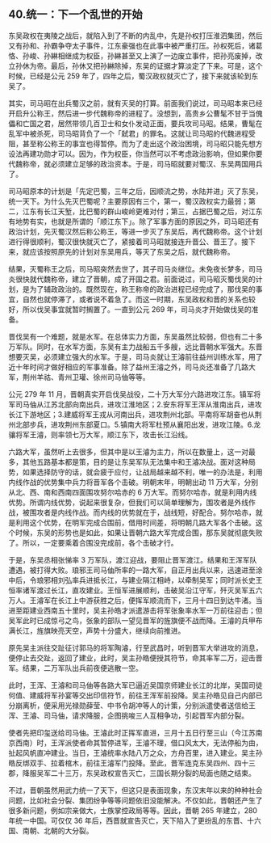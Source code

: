 ## 40.统一：下一个乱世的开始
东吴政权在夷陵之战后，就陷入到了不断的内乱中，先是孙权打压淮泗集团，然后又有孙和、孙霸争夺太子事件，江东豪强也在此事中被严重打压。孙权死后，诸葛恪、孙峻、孙綝相继成为权臣，孙綝甚至又上演了一边废立事件，把孙亮废掉，改立孙休为帝。最后，孙休又把孙綝除掉，东吴的证据才算淡定了下来。可是，这个时候，已经是公元 259 年了，四年之后，蜀汉政权就灭亡了，接下来就该轮到东吴了。


其实，司马昭在出兵蜀汉之前，就有灭吴的打算。前面我们说过，司马昭本来已经开启升公称王，然后进一步代魏称帝的进程了。没想到，高贵乡公曹髦不甘于当傀儡和亡国之君，居然带领几百卫士和女仆发动正面，要兵攻司马昭。结果，曹髦在乱军中被杀死，司马昭背负了一个「弑君」的罪名。这就让司马昭的代魏进程受阻，甚至称公称王的事宜也得暂停。而为了走出这个政治困境，司马昭只能先想方设法再建功勋才可以。因为，作为权臣，你当然可以不考虑政治影响，但如果你要代魏称帝，就必须建立足够的政治资本。于是，司马昭就要对蜀汉、东吴两国用兵了。


司马昭原本的计划是「先定巴蜀，三年之后，因顺流之势，水陆并进」灭了东吴，统一天下。为什么先灭巴蜀呢？主要原因有三个，第一，蜀汉政权实力最弱；第二，江东有长江天堑，比巴蜀的群山峻岭更难对付；第三，占据巴蜀之后，对江东有地势有实，也就是所谓的「顺江东下」。除了军事方面的原因之外，司马昭还有政治计划，先灭蜀汉然后称公称王，等进一步灭了东吴后，再代魏称帝。这个计划进行得很顺利，蜀汉很快就灭亡了，紧接着司马昭就接连升晋公、晋王了。接下来，就应该按照原先的计划对东吴用兵，等灭了东吴之后，就代魏称帝。


结果，灭蜀称王之后，司马昭突然去世了，其子司马炎继位。未免夜长梦多，司马炎很快就代魏称帝，建立了晋朝，成了开国之君。前面说过，司马昭灭蜀伐吴的计划，是为了辅政政治的。既然现在，称王称帝的政治进程已经完成了，那伐吴的事宜，自然也就停滞了，或者说不着急了。而这一时期，东吴政权和晋的关系也较好，所以伐吴事宜就暂时搁置了。一直到公元 269 年，司马炎才开始做伐吴的准备。


晋伐吴有一个难题，就是水军。在总体实力方面，东吴虽然比较弱，但也有二十多万军队。同时，在水军方面，东吴有主力战船五千多艘，远比晋朝水军强大。东晋想要灭吴，必须建立强大的水军。于是，司马炎就让王濬前往益州训练水军，用了近十年时间才做好相应的军事准备。除了益州王濬之外，司马炎还准备了几路大军，荆州羊祜、青州卫瓘、徐州司马伷等等。


公元 279 年 11 月，晋朝真实开启伐吴战役，二十万大军分六路进攻江东。镇军将军司马伷从江苏北部向南出兵，进攻江淮地区；2.安东将军王浑从淮南出兵，进攻长江下游地区；3.建威将军王戎从河南出兵，进攻荆州北部。平南将军胡奋也从荆州北部步兵，进攻荆州东部夏口。5.镇南大将军杜预从襄阳出发，进攻江陵。6.龙骧将军王濬，则率领七万大军，顺江东下，攻击长江沿线。


六路大军，虽然听上去很多，但其中是以王濬为主力，所以在数量上，这一对最多，其他五路基本都是策，目的是让东吴军队无法集中和王濬决战。面对这种局势，如果选择防守的话，就会疲于应付，让战局越来越不利，唯一的办法是，利用内线作战的优势集中兵力将晋军各个击破。明朝末年，明朝出动 11 万大军，分别从北、西、南和西南四面围攻努尔哈赤的 6 万大军。而努尔哈赤，就是利用内线优势。所谓内线优势，说起来很复杂，但我们可以简单理解为，围攻者是外线作战，被围攻者是内线作战。而内线的优势就在于，战线短，好配合。努尔哈赤，就是利用这个优势，在明军完成合围前，借用时间差，将明朝几路大军各个击破。这个时候，东吴的形势也是如此，如果让晋朝六路大军完成合围，那东吴就彻底失败了。所以，一定要乘着合围没完成前，各个击破才行。


于是，东吴丞相张悌率 3 万军队，渡江迎战，要阻止晋军渡江。结果和王浑军队遭遇，被打得大败。琅邪王司马伷所率的一路大军，自正月出兵以来，迅速进至涂中后，令琅邪相刘弘率兵进抵长江，与建业隔江相峙，以牵制吴军；同时派长史王恒率诸军渡过长江，直攻建业。王恒军进展顺利，击破吴沿江守军，歼灭吴军五六万人。王濬军在长江上中游获胜之后，便挥军顺流而下，三月十四日到达牛渚。当进至距建业西南五十里时，吴主孙皓才派遣游击将军张象率水军一万前往迎击；但吴军此时已成惊弓之鸟，张象的部队一望见晋军的旌旗便不战而降。王濬的兵甲布满长江，旌旗映亮天空，声势十分盛大，继续向前推进。 


原先吴主派往交趾征讨郭马的将军陶濬，行至武昌时，听到晋军大举进攻的消息，便停止去交趾，返回了建业，此时，吴主孙皓便授其符节，命其率军二万，迎击晋军。结果，二万军队出兵前夜便逃散一空。 


此时，王浑、王濬和司马伷等各路大军已逼近吴国京师建业长江的北岸，吴国司徒何值、建威将军孙宴等交出印信符节，前往王浑军前投降。吴主孙皓见自己内部已分崩离析，便采用光禄勋薛莹、中书令胡冲等人的计策，分别派遣使者送信给王浑、王濬、司马伷，请求降服，企图挑唆三人互相争功，引起晋军内部分裂。


使者先把印玺送给司马伷。王濬此时正挥军直进，三月十五日行至三山（今江苏南京西南）时，王浑派使者命其暂停进军，王濬不理，借口风太大，无法停船为由，扯起风帆直冲建业。当日，王濬统率水陆八万之众，方舟百里，进入建业。吴主孙皓反绑双手、拉着棺木，前往王濬军门投降。至此，晋军连克东吴四州、四十三郡，降服吴军二十三万，东吴政权宣告灭亡，三国长期分裂的局面也随之结束。 


不过，晋朝虽然用武力统一了天下，但这只是表面现象，东汉末年以来的种种社会问题，比如社会分裂、集团纷争等等问题依旧没能解决。不仅如此，晋朝还产生了很多新问题，例如宗亲做大，士族掌控政局等等。因此，晋朝 265 年建立，280 年统一中国。可仅仅 36 年后，西晋就宣告灭亡，天下陷入了更纷乱的东晋、十六国、南朝、北朝的大分裂。


